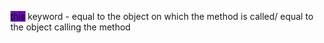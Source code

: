 <mark style="background: #650BB3;">this</mark> keyword - equal to the object on which the method is called/ equal to the object calling the method